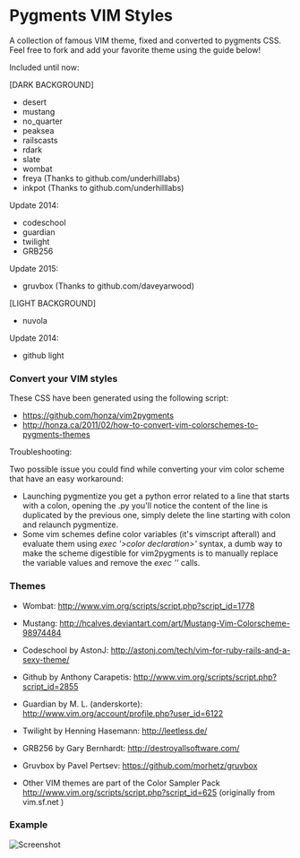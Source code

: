 # Pygments VIM Styles

A collection of famous VIM theme, fixed and converted to pygments CSS.
Feel free to fork and add your favorite theme using the guide below!

Included until now:

[DARK BACKGROUND]

- desert
- mustang
- no_quarter
- peaksea
- railscasts
- rdark
- slate
- wombat
- freya   (Thanks to github.com/underhilllabs)
- inkpot  (Thanks to github.com/underhilllabs)

Update 2014:
- codeschool
- guardian
- twilight
- GRB256

Update 2015:
- gruvbox (Thanks to github.com/daveyarwood)

[LIGHT BACKGROUND]

- nuvola

Update 2014:
- github light

### Convert your VIM styles
These CSS have been generated using the following script:

- https://github.com/honza/vim2pygments
- http://honza.ca/2011/02/how-to-convert-vim-colorschemes-to-pygments-themes

Troubleshooting:

Two possible issue you could find while converting your vim color scheme that have an easy workaround:
- Launching pygmentize you get a python error related to a line that starts with a colon, opening the .py you'll notice the content of the line is duplicated by the previous one, simply delete the line starting with colon and relaunch pygmentize.
- Some vim schemes define color variables (it's vimscript afterall) and evaluate them using *exec '>color declaration>'* syntax, a dumb way to make the scheme digestible for vim2pygments is to manually replace the variable values and remove the *exec ''* calls.

### Themes
- Wombat: http://www.vim.org/scripts/script.php?script_id=1778

- Mustang: http://hcalves.deviantart.com/art/Mustang-Vim-Colorscheme-98974484

- Codeschool by AstonJ: http://astonj.com/tech/vim-for-ruby-rails-and-a-sexy-theme/ 
- Github by Anthony Carapetis: http://www.vim.org/scripts/script.php?script_id=2855

- Guardian by M. L. (anderskorte): http://www.vim.org/account/profile.php?user_id=6122

- Twilight by Henning Hasemann: http://leetless.de/

- GRB256 by Gary Bernhardt: http://destroyallsoftware.com/

- Gruvbox by Pavel Pertsev: https://github.com/morhetz/gruvbox

- Other VIM themes are part of the Color Sampler Pack http://www.vim.org/scripts/script.php?script_id=625 (originally from vim.sf.net )

### Example

![Screenshot](https://github.com/uraimo/pygments-vimstyles/raw/master/screen.png)

